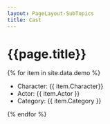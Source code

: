 ```yaml
---
layout: PageLayout-SubTopics
title: Cast
---
```


# {{page.title}}

{% for item in site.data.demo %}

-  Character: {{ item.Character}}
-  Actor: {{ item.Actor }}
-  Category: {{ item.Category }}

{% endfor %}
